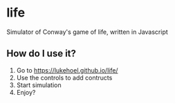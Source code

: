 # life
Simulator of Conway's game of life, written in Javascript

## How do I use it?
1. Go to https://lukehoel.github.io/life/
2. Use the controls to add contructs
3. Start simulation
4. Enjoy?
